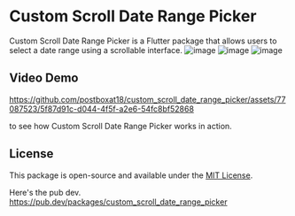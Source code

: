 # Custom Scroll Date Range Picker

Custom Scroll Date Range Picker is a Flutter package that allows users to select a date range using a scrollable interface.
![image](https://github.com/user-attachments/assets/485fed53-e534-4f9a-8779-3ef5f3966fbf)
![image](https://github.com/user-attachments/assets/f27a272a-eee1-4447-ab83-312e33c116da)
![image](https://github.com/user-attachments/assets/5960a313-3a49-4e46-8751-c31512845b91)


## Video Demo

https://github.com/postboxat18/custom_scroll_date_range_picker/assets/77087523/5f87d91c-d044-4f5f-a2e6-54fc8bf52868


 to see how Custom Scroll Date Range Picker works in action.

## License
This package is open-source and available under the [MIT License](LICENSE).

Here's the pub dev.
https://pub.dev/packages/custom_scroll_date_range_picker
